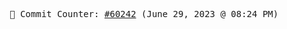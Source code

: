 <p align="center">
    <samp>
        📮 Commit Counter: <a href="https://github.com/Javascript-void0/Javascript-void0/commits/main">#60242</a> (June 29, 2023 @ 08:24 PM)
    </samp>
</p>